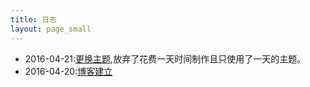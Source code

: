 ```yaml
---
title: 日志
layout: page_small
---
```


- 2016-04-21:[更换主题](https://github.com/platinhom/platinhom.github.com),放弃了花费一天时间制作且只使用了一天的主题。
- 2016-04-20:[博客建立](/2016/04/20/new-blog-and-jekyll/)
